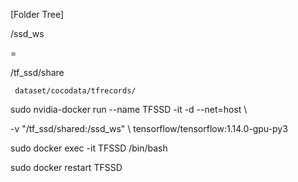 [Folder Tree]

/ssd_ws

=

/tf_ssd/share

     dataset/cocodata/tfrecords/
     
<tfssd>
     
sudo nvidia-docker run --name TFSSD -it -d --net=host \
     
 -v "/tf_ssd/shared:/ssd_ws" \ 
 tensorflow/tensorflow:1.14.0-gpu-py3

sudo docker exec -it TFSSD /bin/bash

sudo docker restart TFSSD
